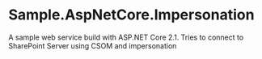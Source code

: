 # Sample.AspNetCore.Impersonation
A sample web service build with ASP.NET Core 2.1.
Tries to connect to SharePoint Server using CSOM and impersonation
